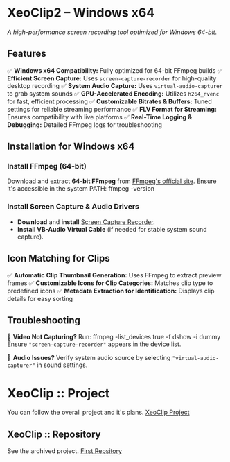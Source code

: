 # XeoClip2 – Windows x64
_A high-performance screen recording tool optimized for Windows 64-bit._
## Features
✅ **Windows x64 Compatibility:** Fully optimized for 64-bit FFmpeg builds
✅ **Efficient Screen Capture:** Uses `screen-capture-recorder` for high-quality desktop recording
✅ **System Audio Capture:** Uses `virtual-audio-capturer` to grab system sounds
✅ **GPU-Accelerated Encoding:** Utilizes `h264_nvenc` for fast, efficient processing
✅ **Customizable Bitrates & Buffers:** Tuned settings for reliable streaming performance
✅ **FLV Format for Streaming:** Ensures compatibility with live platforms
✅ **Real-Time Logging & Debugging:** Detailed FFmpeg logs for troubleshooting
## Installation for Windows x64
### Install FFmpeg (64-bit)
Download and extract **64-bit FFmpeg** from [FFmpeg's official site](https://ffmpeg.org/download.html).
Ensure it's accessible in the system PATH:
ffmpeg -version
### Install Screen Capture & Audio Drivers
- **Download** and **install** [Screen Capture Recorder](https://github.com/rdp/screen-capture-recorder-to-video-windows-free).
- **Install VB-Audio Virtual Cable** (if needed for stable system sound capture).

## Icon Matching for Clips
✅ **Automatic Clip Thumbnail Generation:** Uses FFmpeg to extract preview frames
✅ **Customizable Icons for Clip Categories:** Matches clip type to predefined icons
✅ **Metadata Extraction for Identification:** Displays clip details for easy sorting
## Troubleshooting
📌 **Video Not Capturing?** Run:
ffmpeg -list_devices true -f dshow -i dummy
Ensure `"screen-capture-recorder"` appears in the device list.

📌 **Audio Issues?** Verify system audio source by selecting `"virtual-audio-capturer"` in sound settings.

# XeoClip :: Project
You can follow the overall project and it's plans.
[XeoClip Project](https://github.com/users/xeoxaz/projects/2)

## XeoClip :: Repository
See the archived project.
[First Repsitory](https://github.com/xeoxaz/XeoClip)
